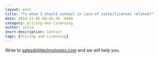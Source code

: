 ```yaml
---
layout: post
title: "To whom I should contact in case of sales/licenses related?"
date: 2019-11-05 08:44:38 -0400
category: pricing-and-licensing
author: ajita
short-description: Contact
tags: [Pricing and Licensing]
---
```

Write to sales@jijitechnologies.com and we will help you.  